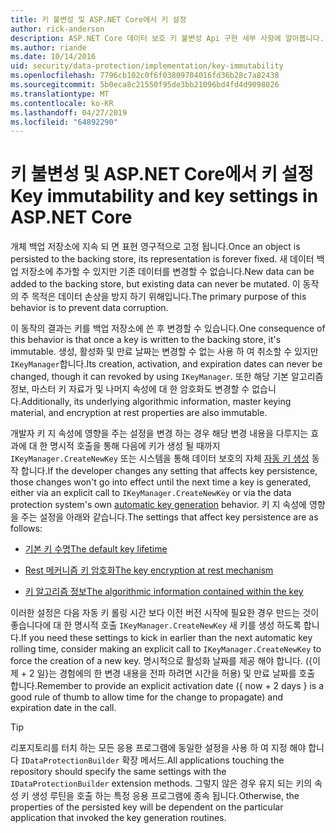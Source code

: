 ```yaml
---
title: 키 불변성 및 ASP.NET Core에서 키 설정
author: rick-anderson
description: ASP.NET Core 데이터 보호 키 불변성 Api 구현 세부 사항에 알아봅니다.
ms.author: riande
ms.date: 10/14/2016
uid: security/data-protection/implementation/key-immutability
ms.openlocfilehash: 7796cb102c0f6f03809704016fd36b28c7a82438
ms.sourcegitcommit: 5b0eca8c21550f95de3bb21096bd4fd4d9098026
ms.translationtype: MT
ms.contentlocale: ko-KR
ms.lasthandoff: 04/27/2019
ms.locfileid: "64892290"
---
```

# <a name="key-immutability-and-key-settings-in-aspnet-core"></a><span data-ttu-id="b17df-103">키 불변성 및 ASP.NET Core에서 키 설정</span><span class="sxs-lookup"><span data-stu-id="b17df-103">Key immutability and key settings in ASP.NET Core</span></span>

<span data-ttu-id="b17df-104">개체 백업 저장소에 지속 되 면 표현 영구적으로 고정 됩니다.</span><span class="sxs-lookup"><span data-stu-id="b17df-104">Once an object is persisted to the backing store, its representation is forever fixed.</span></span> <span data-ttu-id="b17df-105">새 데이터 백업 저장소에 추가할 수 있지만 기존 데이터를 변경할 수 없습니다.</span><span class="sxs-lookup"><span data-stu-id="b17df-105">New data can be added to the backing store, but existing data can never be mutated.</span></span> <span data-ttu-id="b17df-106">이 동작의 주 목적은 데이터 손상을 방지 하기 위해입니다.</span><span class="sxs-lookup"><span data-stu-id="b17df-106">The primary purpose of this behavior is to prevent data corruption.</span></span>

<span data-ttu-id="b17df-107">이 동작의 결과는 키를 백업 저장소에 쓴 후 변경할 수 있습니다.</span><span class="sxs-lookup"><span data-stu-id="b17df-107">One consequence of this behavior is that once a key is written to the backing store, it's immutable.</span></span> <span data-ttu-id="b17df-108">생성, 활성화 및 만료 날짜는 변경할 수 없는 사용 하 여 취소할 수 있지만 `IKeyManager`합니다.</span><span class="sxs-lookup"><span data-stu-id="b17df-108">Its creation, activation, and expiration dates can never be changed, though it can revoked by using `IKeyManager`.</span></span> <span data-ttu-id="b17df-109">또한 해당 기본 알고리즘 정보, 마스터 키 자료가 및 나머지 속성에 대 한 암호화도 변경할 수 없습니다.</span><span class="sxs-lookup"><span data-stu-id="b17df-109">Additionally, its underlying algorithmic information, master keying material, and encryption at rest properties are also immutable.</span></span>

<span data-ttu-id="b17df-110">개발자 키 지 속성에 영향을 주는 설정을 변경 하는 경우 해당 변경 내용을 다루지는 효과에 대 한 명시적 호출을 통해 다음에 키가 생성 될 때까지 `IKeyManager.CreateNewKey` 또는 시스템을 통해 데이터 보호의 자체 [자동 키 생성](xref:security/data-protection/implementation/key-management#data-protection-implementation-key-management) 동작 합니다.</span><span class="sxs-lookup"><span data-stu-id="b17df-110">If the developer changes any setting that affects key persistence, those changes won't go into effect until the next time a key is generated, either via an explicit call to `IKeyManager.CreateNewKey` or via the data protection system's own [automatic key generation](xref:security/data-protection/implementation/key-management#data-protection-implementation-key-management) behavior.</span></span> <span data-ttu-id="b17df-111">키 지 속성에 영향을 주는 설정을 아래와 같습니다.</span><span class="sxs-lookup"><span data-stu-id="b17df-111">The settings that affect key persistence are as follows:</span></span>

* [<span data-ttu-id="b17df-112">기본 키 수명</span><span class="sxs-lookup"><span data-stu-id="b17df-112">The default key lifetime</span></span>](xref:security/data-protection/implementation/key-management#data-protection-implementation-key-management)

* [<span data-ttu-id="b17df-113">Rest 메커니즘 키 암호화</span><span class="sxs-lookup"><span data-stu-id="b17df-113">The key encryption at rest mechanism</span></span>](xref:security/data-protection/implementation/key-encryption-at-rest)

* [<span data-ttu-id="b17df-114">키 알고리즘 정보</span><span class="sxs-lookup"><span data-stu-id="b17df-114">The algorithmic information contained within the key</span></span>](xref:security/data-protection/configuration/overview#changing-algorithms-with-usecryptographicalgorithms)

<span data-ttu-id="b17df-115">이러한 설정은 다음 자동 키 롤링 시간 보다 이전 버전 시작에 필요한 경우 만드는 것이 좋습니다에 대 한 명시적 호출 `IKeyManager.CreateNewKey` 새 키를 생성 하도록 합니다.</span><span class="sxs-lookup"><span data-stu-id="b17df-115">If you need these settings to kick in earlier than the next automatic key rolling time, consider making an explicit call to `IKeyManager.CreateNewKey` to force the creation of a new key.</span></span> <span data-ttu-id="b17df-116">명시적으로 활성화 날짜를 제공 해야 합니다. ({이제 + 2 일}는 경험에의 한 변경 내용을 전파 하려면 시간을 허용) 및 만료 날짜를 호출 합니다.</span><span class="sxs-lookup"><span data-stu-id="b17df-116">Remember to provide an explicit activation date ({ now + 2 days } is a good rule of thumb to allow time for the change to propagate) and expiration date in the call.</span></span>

>[!TIP]
> <span data-ttu-id="b17df-117">리포지토리를 터치 하는 모든 응용 프로그램에 동일한 설정을 사용 하 여 지정 해야 합니다 `IDataProtectionBuilder` 확장 메서드.</span><span class="sxs-lookup"><span data-stu-id="b17df-117">All applications touching the repository should specify the same settings with the `IDataProtectionBuilder` extension methods.</span></span> <span data-ttu-id="b17df-118">그렇지 않은 경우 유지 되는 키의 속성 키 생성 루틴을 호출 하는 특정 응용 프로그램에 종속 됩니다.</span><span class="sxs-lookup"><span data-stu-id="b17df-118">Otherwise, the properties of the persisted key will be dependent on the particular application that invoked the key generation routines.</span></span>
